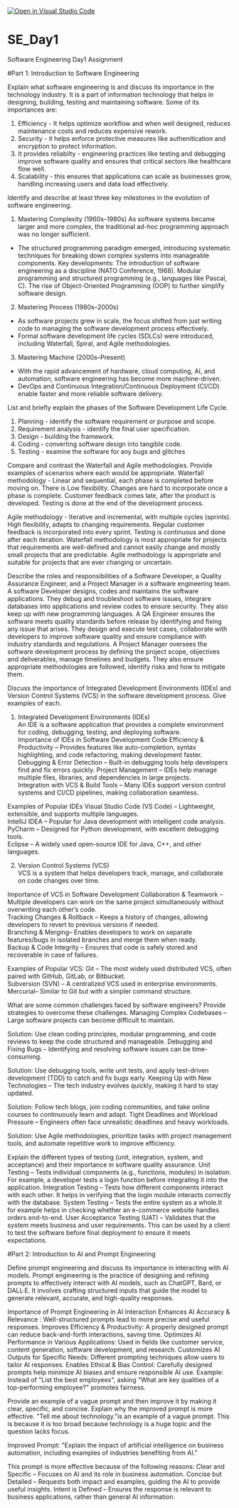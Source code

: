 [![Open in Visual Studio Code](https://classroom.github.com/assets/open-in-vscode-2e0aaae1b6195c2367325f4f02e2d04e9abb55f0b24a779b69b11b9e10269abc.svg)](https://classroom.github.com/online_ide?assignment_repo_id=18353348&assignment_repo_type=AssignmentRepo)
# SE_Day1
Software Engineering Day1 Assignment

#Part 1: Introduction to Software Engineering

Explain what software engineering is and discuss its importance in the technology industry.
It is a part of information technology that helps in designing, building, testing and maintaining software. 
Some of its importances are:
1. Efficiency - It helps optimize workflow and when well designed, reduces maintenance costs and reduces expensive rework.
2. Security - it helps enforce protective measures like authenitication and encryption to protect information.
3. It provides reliabilty - engineering practices like testing and debugging improve software quality and ensures that critical sectors like healthcare flow well.
4. Scalability - this ensures that applications can scale as businesses grow, handling increasing users and data load effectively.

Identify and describe at least three key milestones in the evolution of software engineering.
1. Mastering Complexity (1960s–1980s)
As software systems became larger and more complex, the traditional ad-hoc programming approach was no longer sufficient.
- The structured programming paradigm emerged, introducing systematic techniques for breaking down complex systems into manageable components.
Key developments:
The introduction of software engineering as a discipline (NATO Conference, 1968).
Modular programming and structured programming (e.g., languages like Pascal, C).
The rise of Object-Oriented Programming (OOP) to further simplify software design.

2. Mastering Process (1980s–2000s)
- As software projects grew in scale, the focus shifted from just writing code to managing the software development process effectively.
- Formal software development life cycles (SDLCs) were introduced, including Waterfall, Spiral, and Agile methodologies.

3. Mastering Machine (2000s–Present)
- With the rapid advancement of hardware, cloud computing, AI, and automation, software engineering has become more machine-driven.
- DevOps and Continuous Integration/Continuous Deployment (CI/CD) enable faster and more reliable software delivery.

List and briefly explain the phases of the Software Development Life Cycle.
1. Planning - identify the software requirement or purpose and scope.
2. Requirement analysis - identify the final user specification. 
3. Design - building the framework. 
4. Coding - converting software design into tangible code.
5. Testing - examine the software for any bugs and glitches

Compare and contrast the Waterfall and Agile methodologies. Provide examples of scenarios where each would be appropriate.
Waterfall methodology - Linear and sequential, each phase is completed before moving on. 
There is Low flexibility.
Changes are hard to incorporate once a phase is complete.
Customer feedback comes late, after the product is developed.
Testing is done at the end of the development process.

Agile methodology - Iterative and incremental, with multiple cycles (sprints). 
High flexibility, adapts to changing requirements. 
Regular customer feedback is incorporated into every sprint. 
Testing is continuous and done after each iteration.
Waterfall methodology is most appropriate for projects that requirements are well-defined and cannot easily change and mostly small projects that are predictable. Agile methodology is appropriate and suitable for projects that are ever changing or uncertain.

Describe the roles and responsibilities of a Software Developer, a Quality Assurance Engineer, and a Project Manager in a software engineering team.
A software Developer designs, codes and maintains the software applications. They debug and troubleshoot software issues, integrare databases into applications and review codes to ensure security. They also keep up with new programming languages.
A QA Engineer ensures the software meets quality standards before release by identifying and fixing any issue that arises. They design and execute test cases, collaborate with developers to improve software quality and ensure compliance with industry standards and regulations.
A Project Manager oversees the software development process by defining the project scope, objectives and deliverables, manage timelines and budgets. They also ensure appropriate methodologies are followed, identify risks and how to mitigate them.

Discuss the importance of Integrated Development Environments (IDEs) and Version Control Systems (VCS) in the software development process. Give examples of each.
1. Integrated Development Environments (IDEs)  
An IDE is a software application that provides a complete environment for coding, debugging, testing, and deploying software.  
Importance of IDEs in Software Development
Code Efficiency & Productivity – Provides features like auto-completion, syntax highlighting, and code refactoring, making development faster.  
Debugging & Error Detection – Built-in debugging tools help developers find and fix errors quickly.
Project Management – IDEs help manage multiple files, libraries, and dependencies in large projects.  
Integration with VCS & Build Tools – Many IDEs support version control systems and CI/CD pipelines, making collaboration seamless.  

Examples of Popular IDEs 
Visual Studio Code (VS Code) – Lightweight, extensible, and supports multiple languages.  
IntelliJ IDEA – Popular for Java development with intelligent code analysis.  
PyCharm – Designed for Python development, with excellent debugging tools.  
Eclipse – A widely used open-source IDE for Java, C++, and other languages.  

2. Version Control Systems (VCS)  
VCS is a system that helps developers track, manage, and collaborate on code changes over time.  

Importance of VCS in Software Development
Collaboration & Teamwork – Multiple developers can work on the same project simultaneously without overwriting each other’s code.  
Tracking Changes & Rollback – Keeps a history of changes, allowing developers to revert to previous versions if needed.  
Branching & Merging– Enables developers to work on separate features/bugs in isolated branches and merge them when ready.  
Backup & Code Integrity – Ensures that code is safely stored and recoverable in case of failures.  

Examples of Popular VCS: 
Git – The most widely used distributed VCS, often paired with GitHub, GitLab, or Bitbucket.  
Subversion (SVN) – A centralized VCS used in enterprise environments.  
Mercurial– Similar to Git but with a simpler command structure.  

What are some common challenges faced by software engineers? Provide strategies to overcome these challenges.
Managing Complex Codebases – Large software projects can become difficult to maintain.

Solution: Use clean coding principles, modular programming, and code reviews to keep the code structured and manageable.
Debugging and Fixing Bugs – Identifying and resolving software issues can be time-consuming.

Solution: Use debugging tools, write unit tests, and apply test-driven development (TDD) to catch and fix bugs early.
Keeping Up with New Technologies – The tech industry evolves quickly, making it hard to stay updated.

Solution: Follow tech blogs, join coding communities, and take online courses to continuously learn and adapt.
Tight Deadlines and Workload Pressure – Engineers often face unrealistic deadlines and heavy workloads.

Solution: Use Agile methodologies, prioritize tasks with project management tools, and automate repetitive work to improve efficiency.

Explain the different types of testing (unit, integration, system, and acceptance) and their importance in software quality assurance.
Unit Testing – Tests individual components (e.g., functions, modules) in isolation. For example, a developer tests a login function before integrating it into the application.
Integration Testing – Tests how different components interact with each other. It helps in verifying that the login module interacts correctly with the database.
System Testing – Tests the entire system as a whole.It for example helps in checking whether an e-commerce website handles orders end-to-end.
User Acceptance Testing (UAT) – Validates that the system meets business and user requirements. This can be used by a client to test the software before final deployment to ensure it meets expectations.

#Part 2: Introduction to AI and Prompt Engineering


Define prompt engineering and discuss its importance in interacting with AI models.
Prompt engineering is the practice of designing and refining prompts to effectively interact with AI models, such as ChatGPT, Bard, or DALL·E. It involves crafting structured inputs that guide the model to generate relevant, accurate, and high-quality responses.

Importance of Prompt Engineering in AI Interaction
Enhances AI Accuracy & Relevance : Well-structured prompts lead to more precise and useful responses.
Improves Efficiency & Productivity: A properly designed prompt can reduce back-and-forth interactions, saving time.
Optimizes AI Performance in Various Applications: Used in fields like customer service, content generation, software development, and research.
Customizes AI Outputs for Specific Needs: Different prompting techniques allow users to tailor AI responses.
Enables Ethical & Bias Control: Carefully designed prompts help minimize AI biases and ensure responsible AI use.
Example: Instead of "List the best employees", asking "What are key qualities of a top-performing employee?" promotes fairness.

Provide an example of a vague prompt and then improve it by making it clear, specific, and concise. Explain why the improved prompt is more effective.
"Tell me about technology."is an example of a vague prompt. This is because it is too broad because technology is a huge topic and the question lacks focus.

Improved Prompt:
"Explain the impact of artificial intelligence on business automation, including examples of industries benefiting from AI."

This prompt is more effective because of the following reasons:
Clear and Specific – Focuses on AI and its role in business automation.
Concise but Detailed – Requests both impact and examples, guiding the AI to provide useful insights.
Intent is Defined – Ensures the response is relevant to business applications, rather than general AI information.
